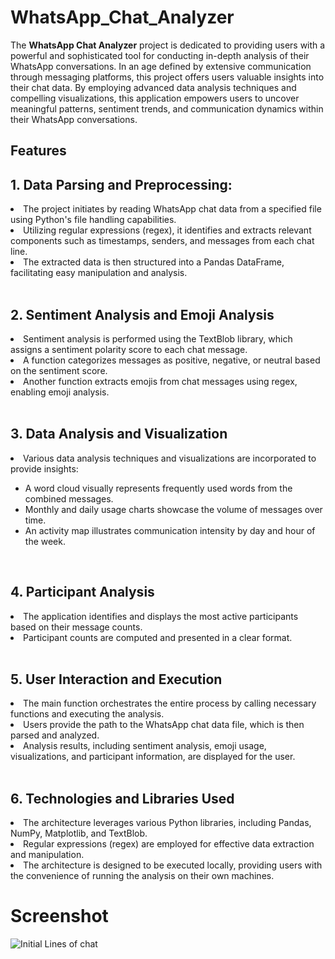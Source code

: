 # WhatsApp_Chat_Analyzer
The **WhatsApp Chat Analyzer** project is dedicated to providing users with a powerful and sophisticated tool for conducting in-depth analysis of their WhatsApp conversations. In an age defined by extensive communication through messaging platforms, this project offers users valuable insights into their chat data. By employing advanced data analysis techniques and compelling visualizations, this application empowers users to uncover meaningful patterns, sentiment trends, and communication dynamics within their WhatsApp conversations.

<h2>Features</h2> 

<h2>1. Data Parsing and Preprocessing:<br></h2>
<li>The project initiates by reading WhatsApp chat data from a specified file using Python's file handling capabilities.</li>
<li>Utilizing regular expressions (regex), it identifies and extracts relevant components such as timestamps, senders, and messages from each chat line.</li>
<li>The extracted data is then structured into a Pandas DataFrame, facilitating easy manipulation and analysis.</li>
<br>
<h2>2. Sentiment Analysis and Emoji Analysis<br></h2>
<li>Sentiment analysis is performed using the TextBlob library, which assigns a sentiment polarity score to each chat message.</li>
<li>A function categorizes messages as positive, negative, or neutral based on the sentiment score.</li>
<li>Another function extracts emojis from chat messages using regex, enabling emoji analysis.</li>
<br>
<h2>3. Data Analysis and Visualization<br></h2>
<li>Various data analysis techniques and visualizations are incorporated to provide insights:</li>
<ul style="list-style:disc;"><li>A word cloud visually represents frequently used words from the combined messages.</li>
<li>Monthly and daily usage charts showcase the volume of messages over time.</li>
<li>An activity map illustrates communication intensity by day and hour of the week.</li></ul>
<br>
<h2>4. Participant Analysis<br></h2>
<li>The application identifies and displays the most active participants based on their message counts.</li>
<li>Participant counts are computed and presented in a clear format.</li>
<br>
<h2>5. User Interaction and Execution<br></h2>
<li>The main function orchestrates the entire process by calling necessary functions and executing the analysis.</li>
<li>Users provide the path to the WhatsApp chat data file, which is then parsed and analyzed.</li>
<li>Analysis results, including sentiment analysis, emoji usage, visualizations, and participant information, are displayed for the user.</li>
<br>
<h2>6. Technologies and Libraries Used<br></h2>
<li>The architecture leverages various Python libraries, including Pandas, NumPy, Matplotlib, and TextBlob.</li>
<li>Regular expressions (regex) are employed for effective data extraction and manipulation.</li>
<li>The architecture is designed to be executed locally, providing users with the convenience of running the analysis on their own machines.</li>

<h1>Screenshot</h1>
<img src="https://github.com/Dhruvil03/WhatsApp_Chat_Analyzer/assets/90698427/7bfcd05f-e3e8-43dc-83a3-2582e107e8d6" alt="Initial Lines of chat">



